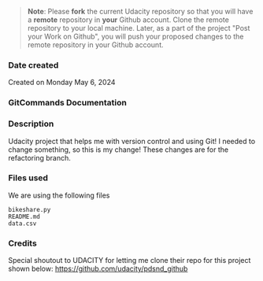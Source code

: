 >**Note**: Please **fork** the current Udacity repository so that you will have a **remote** repository in **your** Github account. Clone the remote repository to your local machine. Later, as a part of the project "Post your Work on Github", you will push your proposed changes to the remote repository in your Github account.

### Date created
Created on Monday May 6, 2024

### GitCommands Documentation

### Description
Udacity project that helps me with version control and using Git!
I needed to change something, so this is my change!
These changes are for the refactoring branch.

### Files used
We are using the following files
```
bikeshare.py
README.md
data.csv
```

### Credits
Special shoutout to UDACITY for letting me clone their repo for this project shown below:
https://github.com/udacity/pdsnd_github



